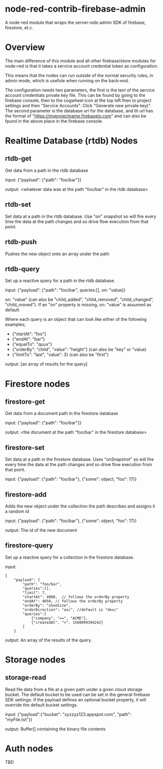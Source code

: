 # node-red-contrib-firebase-admin

A node-red module that wraps the server-side  admin SDK of firebase, firestore, et.c.

# Overview
The main difference of this module and all other firebase/store modules for node-red is
that it takes a service account credential token as configuration.

This means that the nodes can run outside of the normal security rules, in admin mode, which is usefule when running on the back-end.

The configuration needs two parameters, the first is the text of the service account credentials private key file. This can be found by going to the firebase console, then to the cogwheel icon at the top left then to project settings and then "Service Accounts". Click "Generate new private key)".
The second parameter is the database url for the database, and th url has the format of "https://myprojectname.firebaseio.com" and can also be fpund in the above place in the firebase console.

# Realtime Database (rtdb) Nodes

## rtdb-get
Get data from a path in the rtdb database

input: {"payload": {"path": "foo/bar"}}

output: <whatever data was at the path "foo/bar" in the rtdb database>

## rtdb-set
Set data at a path in the rtdb database. Use "on" snapshot so will fire every time the data at the path changes and so drive flow execution from that point.

## rtdb-push
Pushes the new object onto an array under the path

## rtdb-query
Set up a reactive query for a path in the rtdb database. 

input: {"payload": {"path": "foo/bar", queries:[], on: "value}}

on: "value" (can also be "child_added", "child_removed", "child_changed", "child_moved"). 
If an "on" property is missing, on: "value" is assumed as default

Where each query is an object that can look like either of the following examples;
    
- {"startAt": "foo"}
- {"endAt": "bar"}
- {"equalTo": "quux"}
- {"orderBy": "child", "value": "height"}  (can also be "key" or "value)
- {"limitTo": "last", "value": 3}  (can also be "first")

output: [an array of results for the query]


# Firestore nodes

## firestore-get
Get data from a document path in the firestore database

input: {"payload": {"path": "foo/bar"}}

output: <the document at the path "foo/bar" in the firestore database>

## firestore-set
Set data at a path in the firestore database. Uses "onSnapshot" so will fire every time the data at the path changes and so drive flow execution from that point.

input: {"payload": {"path": "foo/bar"}, {"some": object, "foo": 17}}

## firestore-add
Adds the new object under the collection the path describes and assigns it a random id

input: {"payload": {"path": "foo/bar"}, {"some": object, "foo": 17}}

output: The id of the new document

## firestore-query
Set up a reactive query for a collection in the firestore database.

input: 

    {
        "payload": {
            "path": "foo/bar", 
            "queries":[], 
            "limit": 7, 
            "startAt": 4000,  // follows the orderBy property
            "endAt": 4050, // follows the orderBy property
            "orderBy": "shoeSize",
            "orderDirection": "asc", //default is "desc"
            "queries":[
                {"company", "==", "ACME"},
                {"createdAt", ">", 1560099394242}
            ]
        }

output: An array of the results of the query.


# Storage nodes

## storage-read
Read file data from a file at a given path under a given cloud storage bucket. The default bucket to be used can be set in the general firebase SDK settings.
If the payload defines an optional bucket property, it will override the default bucket settings.

input: {"payload":{"bucket": "xyzzyz123.appspot.com", "path": "myFile.txt"}}

output: Buffer[]  containing the binary file contents
 

# Auth nodes

TBD

